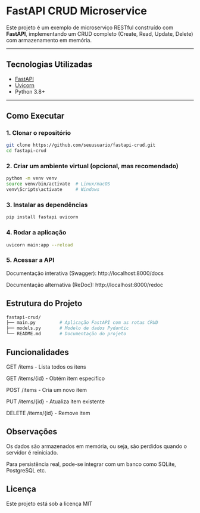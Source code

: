 # FastAPI CRUD Microservice

Este projeto é um exemplo de microserviço RESTful construído com **FastAPI**, implementando um CRUD completo (Create, Read, Update, Delete) com armazenamento em memória.

---

## Tecnologias Utilizadas

- [FastAPI](https://fastapi.tiangolo.com/)
- [Uvicorn](https://www.uvicorn.org/)
- Python 3.8+

---

## Como Executar

### 1. Clonar o repositório

```bash
git clone https://github.com/seuusuario/fastapi-crud.git
cd fastapi-crud
```
### 2. Criar um ambiente virtual (opcional, mas recomendado)

``` bash
python -m venv venv
source venv/bin/activate  # Linux/macOS
venv\Scripts\activate     # Windows
```
### 3. Instalar as dependências

```bash
pip install fastapi uvicorn
```
### 4. Rodar a aplicação

```bash
uvicorn main:app --reload
```
### 5. Acessar a API

Documentação interativa (Swagger): http://localhost:8000/docs

Documentação alternativa (ReDoc): http://localhost:8000/redoc

## Estrutura do Projeto

```bash
fastapi-crud/
├── main.py         # Aplicação FastAPI com as rotas CRUD
├── models.py       # Modelo de dados Pydantic
└── README.md       # Documentação do projeto
```
## Funcionalidades

GET /items - Lista todos os itens

GET /items/{id} - Obtém item específico

POST /items - Cria um novo item

PUT /items/{id} - Atualiza item existente

DELETE /items/{id} - Remove item

## Observações

Os dados são armazenados em memória, ou seja, são perdidos quando o servidor é reiniciado.

Para persistência real, pode-se integrar com um banco como SQLite, PostgreSQL etc.

## Licença
Este projeto está sob a licença MIT
